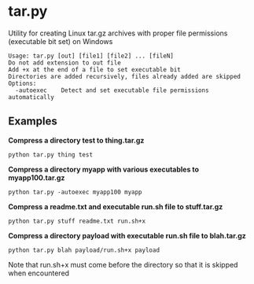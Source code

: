 # tar.py
Utility for creating Linux tar.gz archives with proper file permissions (executable bit set) on Windows

```
Usage: tar.py [out] [file1] [file2] ... [fileN]
Do not add extension to out file
Add +x at the end of a file to set executable bit
Directories are added recursively, files already added are skipped
Options:
  -autoexec    Detect and set executable file permissions automatically
```

## Examples

__Compress a directory test to thing.tar.gz__

```python tar.py thing test```

__Compress a directory myapp with various executables to myapp100.tar.gz__

```python tar.py -autoexec myapp100 myapp```

__Compress a readme.txt and executable run.sh file to stuff.tar.gz__

```python tar.py stuff readme.txt run.sh+x```

__Compress a directory payload with executable run.sh file to blah.tar.gz__

```python tar.py blah payload/run.sh+x payload```

Note that run.sh+x must come before the directory so that it is skipped when encountered
